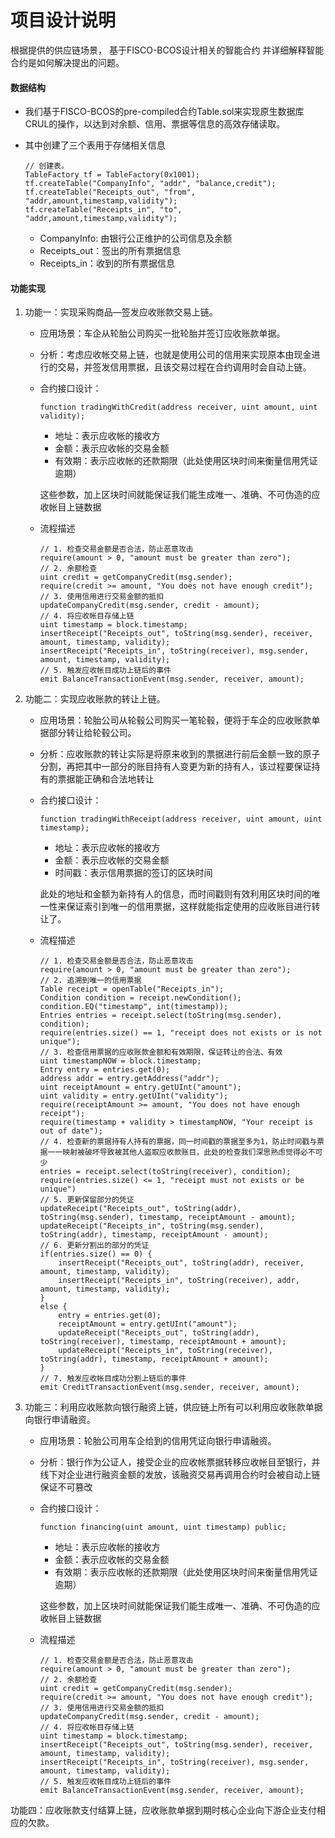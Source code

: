# 项目设计说明

根据提供的供应链场景，
基于FISCO-BCOS设计相关的智能合约
并详细解释智能合约是如何解决提出的问题。

#### 数据结构
- 我们基于FISCO-BCOS的pre-compiled合约Table.sol来实现原生数据库CRUL的操作，以达到对余额、信用、票据等信息的高效存储读取。

- 其中创建了三个表用于存储相关信息
    ```
    // 创建表。
    TableFactory tf = TableFactory(0x1001);
    tf.createTable("CompanyInfo", "addr", "balance,credit");
    tf.createTable("Receipts_out", "from", "addr,amount,timestamp,validity");
    tf.createTable("Receipts_in", "to", "addr,amount,timestamp,validity");
    ```
    - CompanyInfo: 由银行公正维护的公司信息及余额
    - Receipts_out：签出的所有票据信息
    - Receipts_in：收到的所有票据信息

#### 功能实现
1. 功能一：实现采购商品—签发应收账款交易上链。 
    - 应用场景：车企从轮胎公司购买一批轮胎并签订应收账款单据。
    - 分析：考虑应收帐交易上链，也就是使用公司的信用来实现原本由现金进行的交易，并签发信用票据，且该交易过程在合约调用时会自动上链。
    - 合约接口设计：
        ```
        function tradingWithCredit(address receiver, uint amount, uint validity);
        ```
        - 地址：表示应收帐的接收方
        - 金额：表示应收帐的交易金额
        - 有效期：表示应收帐的还款期限（此处使用区块时间来衡量信用凭证逾期）  

        这些参数，加上区块时间就能保证我们能生成唯一、准确、不可伪造的应收帐目上链数据
    - 流程描述
        ```
        // 1. 检查交易金额是否合法，防止恶意攻击
        require(amount > 0, "amount must be greater than zero");
        // 2. 余额检查
        uint credit = getCompanyCredit(msg.sender);
        require(credit >= amount, "You does not have enough credit");
        // 3. 使用信用进行交易金额的抵扣
        updateCompanyCredit(msg.sender, credit - amount);
        // 4. 将应收帐目存储上链
        uint timestamp = block.timestamp;
        insertReceipt("Receipts_out", toString(msg.sender), receiver, amount, timestamp, validity);
        insertReceipt("Receipts_in", toString(receiver), msg.sender, amount, timestamp, validity);
        // 5. 触发应收帐目成功上链后的事件
        emit BalanceTransactionEvent(msg.sender, receiver, amount);
        ```

2. 功能二：实现应收账款的转让上链。
    - 应用场景：轮胎公司从轮毂公司购买一笔轮毂，便将于车企的应收账款单据部分转让给轮毂公司。
    - 分析：应收账款的转让实际是将原来收到的票据进行前后金额一致的原子分割，再把其中一部分的账目持有人变更为新的持有人，该过程要保证持有的票据能正确和合法地转让
    - 合约接口设计：
        ```
        function tradingWithReceipt(address receiver, uint amount, uint timestamp);
        ```
        - 地址：表示应收帐的接收方
        - 金额：表示应收帐的交易金额
        - 时间戳：表示信用票据的签订的区块时间  

        此处的地址和金额为新持有人的信息，而时间戳则有效利用区块时间的唯一性来保证索引到唯一的信用票据，这样就能指定使用的应收账目进行转让了。
    - 流程描述
        ```
        // 1. 检查交易金额是否合法，防止恶意攻击
        require(amount > 0, "amount must be greater than zero");
        // 2. 追溯到唯一的信用票据
        Table receipt = openTable("Receipts_in");
        Condition condition = receipt.newCondition();
        condition.EQ("timestamp", int(timestamp));
        Entries entries = receipt.select(toString(msg.sender), condition);
        require(entries.size() == 1, "receipt does not exists or is not unique");
        // 3. 检查信用票据的应收账款金额和有效期限，保证转让的合法、有效
        uint timestampNOW = block.timestamp;
        Entry entry = entries.get(0);
        address addr = entry.getAddress("addr");
        uint receiptAmount = entry.getUInt("amount");
        uint validity = entry.getUInt("validity");
        require(receiptAmount >= amount, "You does not have enough receipt");
        require(timestamp + validity > timestampNOW, "Your receipt is out of date");
        // 4. 检查新的票据持有人持有的票据，同一时间戳的票据至多为1，防止时间戳与票据一一映射被破坏导致被其他人盗取应收款账目，此处的检查我们深思熟虑觉得必不可少
        entries = receipt.select(toString(receiver), condition);
        require(entries.size() <= 1, "receipt must not exists or be unique")
        // 5. 更新保留部分的凭证
        updateReceipt("Receipts_out", toString(addr), toString(msg.sender), timestamp, receiptAmount - amount);
        updateReceipt("Receipts_in", toString(msg.sender), toString(addr), timestamp, receiptAmount - amount);
        // 6. 更新分割出的部分的凭证
        if(entries.size() == 0) {
            insertReceipt("Receipts_out", toString(addr), receiver, amount, timestamp, validity);
            insertReceipt("Receipts_in", toString(receiver), addr, amount, timestamp, validity);
        }
        else {
            entry = entries.get(0);
            receiptAmount = entry.getUInt("amount");
            updateReceipt("Receipts_out", toString(addr), toString(receiver), timestamp, receiptAmount + amount);
            updateReceipt("Receipts_in", toString(receiver), toString(addr), timestamp, receiptAmount + amount);
        }
        // 7. 触发应收帐目成功分割上链后的事件
        emit CreditTransactionEvent(msg.sender, receiver, amount);

        ```

3. 功能三：利用应收账款向银行融资上链，供应链上所有可以利用应收账款单据向银行申请融资。
    - 应用场景：轮胎公司用车企给到的信用凭证向银行申请融资。
    - 分析：银行作为公证人，接受企业的应收帐票据转移应收帐目至银行，并线下对企业进行融资金额的发放，该融资交易再调用合约时会被自动上链保证不可篡改
    - 合约接口设计：
        ```
        function financing(uint amount, uint timestamp) public;
        ```
        - 地址：表示应收帐的接收方
        - 金额：表示应收帐的交易金额
        - 有效期：表示应收帐的还款期限（此处使用区块时间来衡量信用凭证逾期）  

        这些参数，加上区块时间就能保证我们能生成唯一、准确、不可伪造的应收帐目上链数据
    - 流程描述
        ```
        // 1. 检查交易金额是否合法，防止恶意攻击
        require(amount > 0, "amount must be greater than zero");
        // 2. 余额检查
        uint credit = getCompanyCredit(msg.sender);
        require(credit >= amount, "You does not have enough credit");
        // 3. 使用信用进行交易金额的抵扣
        updateCompanyCredit(msg.sender, credit - amount);
        // 4. 将应收帐目存储上链
        uint timestamp = block.timestamp;
        insertReceipt("Receipts_out", toString(msg.sender), receiver, amount, timestamp, validity);
        insertReceipt("Receipts_in", toString(receiver), msg.sender, amount, timestamp, validity);
        // 5. 触发应收帐目成功上链后的事件
        emit BalanceTransactionEvent(msg.sender, receiver, amount);
        ```



功能四：应收账款支付结算上链，应收账款单据到期时核心企业向下游企业支付相应的欠款。